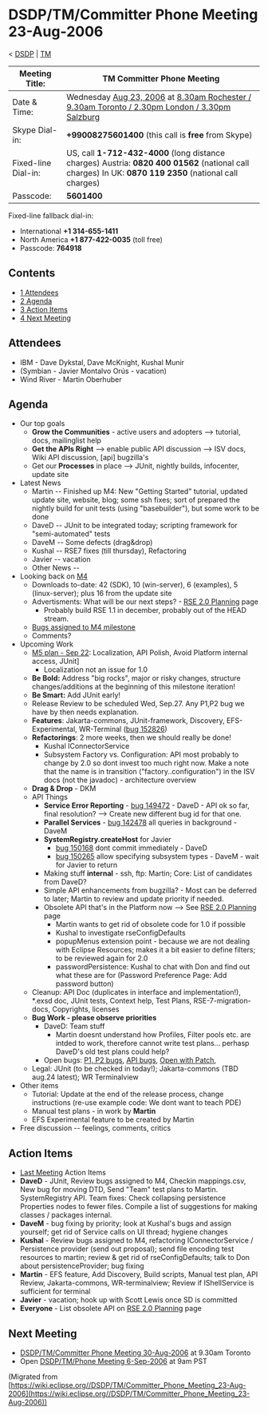 

DSDP/TM/Committer Phone Meeting 23-Aug-2006
===========================================

< [DSDP](https://wiki.eclipse.org/DSDP "DSDP")‎ | [TM](./TM "DSDP/TM")

| Meeting Title: | **TM Committer Phone Meeting** |
| --- | --- |
| Date & Time: | Wednesday [Aug 23, 2006](./index.php?title=Aug_23,_2006&action=edit&redlink=1 "Aug 23, 2006 (page does not exist)") at [8.30am Rochester / 9.30am Toronto / 2.30pm London / 3.30pm Salzburg](http://www.timeanddate.com/worldclock/meetingdetails.html?year=2006&month=8&day=16&hour=13&min=30&sec=0&p1=223&p2=250&p3=421&p4=136&iv=1800) |
| Skype Dial-in: | **+99008275601400** (this call is **free** from Skype) |
| Fixed-line Dial-in: | US, call **1-712-432-4000** (long distance charges)    Austria: **0820 400 01562** (national call charges)   In UK: **0870 119 2350** (national call charges)   |
| Passcode: | **5601400** |

Fixed-line fallback dial-in:

*   International **+1 314-655-1411**
*   North America **+1 877-422-0035** (toll free)
*   Passcode: **764918**

Contents
--------

*   [1 Attendees](#Attendees)
*   [2 Agenda](#Agenda)
*   [3 Action Items](#Action-Items)
*   [4 Next Meeting](#Next-Meeting)

Attendees
---------

*   IBM - Dave Dykstal, Dave McKnight, Kushal Munir
*   (Symbian - Javier Montalvo Orús - vacation)
*   Wind River - Martin Oberhuber

Agenda
------

*   Our top goals
    *   **Grow the Communities** \- active users and adopters --> tutorial, docs, mailinglist help
    *   **Get the APIs Right** --\> enable public API discussion --> ISV docs, Wiki API discussion, \[api\] bugzilla's
    *   Get our **Processes** in place --> JUnit, nightly builds, infocenter, update site
*   Latest News
    *   Martin -- Finished up M4: New "Getting Started" tutorial, updated update site, website, blog; some ssh fixes; sort of prepared the nightly build for unit tests (using "basebuilder"), but some work to be done
    *   DaveD -- JUnit to be integrated today; scripting framework for "semi-automated" tests
    *   DaveM -- Some defects (drag&drop)
    *   Kushal -- RSE7 fixes (till thursday), Refactoring
    *   Javier -- vacation
    *   Other News --
*   Looking back on [M4](http://download.eclipse.org/dsdp/tm/downloads/drops/S-1.0M4-200608182355/index.php)
    *   Downloads to-date: 42 (SDK), 10 (win-server), 6 (examples), 5 (linux-server); plus 16 from the update site
    *   Advertisments: What will be our next steps? - [RSE 2.0 Planning](./RSE_2.0_Planning "RSE 2.0 Planning") page
        *   Probably build RSE 1.1 in december, probably out of the HEAD stream.
    *   [Bugs assigned to M4 milestone](https://bugs.eclipse.org/bugs/buglist.cgi?query_format=advanced&classification=DSDP&product=Target+Management&component=RSE&target_milestone=1.0+M4&bug_status=UNCONFIRMED&bug_status=NEW&bug_status=ASSIGNED&bug_status=REOPENED&cmdtype=doit)
    *   Comments?
*   Upcoming Work
    *   [M5 plan - Sep 22](https://www.eclipse.org/dsdp/tm/development/plan.php#M5): Localization, API Polish, Avoid Platform internal access, JUnit\]
        *   Localization not an issue for 1.0
    *   **Be Bold:** Address "big rocks", major or risky changes, structure changes/additions at the beginning of this milestone iteration!
    *   **Be Smart:** Add JUnit early!
    *   Release Review to be scheduled Wed, Sep.27. Any P1,P2 bug we have by then needs explanation.
    *   **Features**: Jakarta-commons, JUnit-framework, Discovery, EFS-Experimental, WR-Terminal ([bug 152826](https://bugs.eclipse.org/bugs/show_bug.cgi?id=152826))
    *   **Refactorings**: 2 more weeks, then we should really be done!
        *   Kushal IConnectorService
        *   Subsystem Factory vs. Configuration: API most probably to change by 2.0 so dont invest too much right now. Make a note that the name is in transition ("factory..configuration") in the ISV docs (not the javadoc) - architecture overview
    *   **Drag & Drop** \- DKM
    *   API Things
        *   **Service Error Reporting** \- [bug 149472](https://bugs.eclipse.org/bugs/show_bug.cgi?id=149472) \- DaveD - API ok so far, final resolution? --> Create new different bug id for that one.
        *   **Parallel Services** \- [bug 142478](https://bugs.eclipse.org/bugs/show_bug.cgi?id=142478) all queries in background - DaveM
        *   **SystemRegistry.createHost** for Javier
            *   [bug 150168](https://bugs.eclipse.org/bugs/show_bug.cgi?id=150168) dont commit immediately - DaveD
            *   [bug 150265](https://bugs.eclipse.org/bugs/show_bug.cgi?id=150265) allow specifying subsystem types - DaveM - wait for Javier to return
        *   Making stuff **internal** \- ssh, ftp: Martin; Core: List of candidates from DaveD?
        *   Simple API enhancements from bugzilla? - Most can be deferred to later; Martin to review and update priority if needed.
        *   Obsolete API that's in the Platform now --> See [RSE 2.0 Planning](./RSE_2.0_Planning "RSE 2.0 Planning") page
            *   Martin wants to get rid of obsolete code for 1.0 if possible
            *   Kushal to investigate rseConfigDefaults
            *   popupMenus extension point - because we are not dealing with Eclipse Resources; makes it a bit easier to define filters; to be reviewed again for 2.0
            *   passwordPersistence: Kushal to chat with Don and find out what these are for (Password Preference Page: Add password button)
    *   Cleanup: API Doc (duplicates in interface and implementation!), *.exsd doc, JUnit tests, Context help, Test Plans, RSE-7-migration-docs, Copyrights, licenses
    *   **Bug Work - please observe priorities**
        *   DaveD: Team stuff
            *   Martin doesnt understand how Profiles, Filter pools etc. are intded to work, therefore cannot write test plans... perhasp DaveD's old test plans could help?
        *   Open bugs: [P1, P2 bugs](https://bugs.eclipse.org/bugs/buglist.cgi?query_format=advanced&classification=DSDP&product=Target+Management&component=RSE&bug_status=UNCONFIRMED&bug_status=NEW&bug_status=ASSIGNED&bug_status=REOPENED&priority=P1&priority=P2&cmdtype=doit), [API bugs](https://bugs.eclipse.org/bugs/buglist.cgi?query_format=advanced&short_desc_type=allwordssubstr&short_desc=%5Bapi&classification=DSDP&product=Target+Management&component=RSE&bug_status=UNCONFIRMED&bug_status=NEW&bug_status=ASSIGNED&bug_status=REOPENED&cmdtype=doit), [Open with Patch](https://bugs.eclipse.org/bugs/buglist.cgi?query_format=advanced&classification=DSDP&product=Target+Management&component=RSE&bug_status=UNCONFIRMED&bug_status=NEW&bug_status=ASSIGNED&bug_status=REOPENED&cmdtype=doit&field0-0-0=attachments.ispatch&type0-0-0=equals&value0-0-0=1),
    *   Legal: JUnit (to be checked in today!); Jakarta-commons (TBD aug.24 latest); WR Terminalview
*   Other items
    *   Tutorial: Update at the end of the release process, change instructions (re-use example code: We dont want to teach PDE)
    *   Manual test plans - in work by **Martin**
    *   EFS Experimental feature to be created by Martin
*   Free discussion -- feelings, comments, critics

Action Items
------------

*   [Last Meeting](./Committer_Phone_Meeting_16-Aug-2006#Action_Items "DSDP/TM/Committer Phone Meeting 16-Aug-2006") Action Items
*   **DaveD** \- JUnit, Review bugs assigned to M4, Checkin mappings.csv, New bug for moving DTD, Send "Team" test plans to Martin. SystemRegistry API. Team fixes: Check collapsing persistence Properties nodes to fewer files. Compile a list of suggestions for making classes / packages internal.
*   **DaveM** \- bug fixing by priority; look at Kushal's bugs and assign yourself; get rid of Service calls on UI thread; hygiene changes
*   **Kushal** \- Review bugs assigned to M4, refactoring IConnectorService / Persistence provider (send out proposal); send file encoding test resources to martin; review & get rid of rseConfigDefaults; talk to Don about persistenceProvider; bug fixing
*   **Martin** \- EFS feature, Add Discovery, Build scripts, Manual test plan, API Review, Jakarta-commons, WR-terminalview; Review if IShellService is sufficient for terminal
*   **Javier** \- vacation; hook up with Scott Lewis once SD is committed
*   **Everyone** \- List obsolete API on [RSE 2.0 Planning](./RSE_2.0_Planning "RSE 2.0 Planning") page

Next Meeting
------------

*   [DSDP/TM/Committer Phone Meeting 30-Aug-2006](./Committer_Phone_Meeting_30-Aug-2006 "DSDP/TM/Committer Phone Meeting 30-Aug-2006") at 9.30am Toronto
*   Open [DSDP/TM/Phone Meeting 6-Sep-2006](./Phone_Meeting_6-Sep-2006 "DSDP/TM/Phone Meeting 6-Sep-2006") at 9am PST


(Migrated from [https://wiki.eclipse.org//DSDP/TM/Committer_Phone_Meeting_23-Aug-2006](https://wiki.eclipse.org//DSDP/TM/Committer_Phone_Meeting_23-Aug-2006))